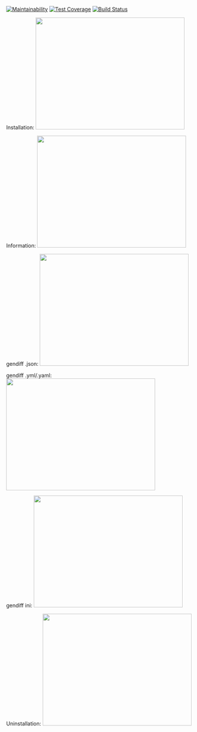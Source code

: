 [![Maintainability](https://api.codeclimate.com/v1/badges/9af9a01184b80a119007/maintainability)](https://codeclimate.com/github/shapurid/project-lvl2-s467/maintainability)
[![Test Coverage](https://api.codeclimate.com/v1/badges/9af9a01184b80a119007/test_coverage)](https://codeclimate.com/github/shapurid/project-lvl2-s467/test_coverage)
[![Build Status](https://travis-ci.org/shapurid/project-lvl2-s467.svg?branch=master)](https://travis-ci.org/shapurid/project-lvl2-s467)

Installation:
<a href="https://asciinema.org/a/2SKZS2DO8EKyqjdcobuo7RkoT" target="_blank"><img src="https://asciinema.org/a/2SKZS2DO8EKyqjdcobuo7RkoT.svg" width="400" height="300"/></a>

Information:
<a href="https://asciinema.org/a/VOnidD494YWWq5dPVGX5YF6cZ" target="_blank"><img src="https://asciinema.org/a/VOnidD494YWWq5dPVGX5YF6cZ.svg" width="400" height="300"/></a>

gendiff .json:
<a href="https://asciinema.org/a/sfypkEbFTOl9rtCLi0INodCgZ" target="_blank"><img src="https://asciinema.org/a/sfypkEbFTOl9rtCLi0INodCgZ.svg" width="400" height="300"/></a>

gendiff .yml/.yaml:
<a href="https://asciinema.org/a/azdQvxgj6bqqSGp0FBjp6Vux1" target="_blank"><img src="https://asciinema.org/a/azdQvxgj6bqqSGp0FBjp6Vux1.svg" width="400" height="300"/></a>

gendiff ini:
<a href="https://asciinema.org/a/mG8CxP6xjD7oQ3yHT5g7U17e0" target="_blank"><img src="https://asciinema.org/a/mG8CxP6xjD7oQ3yHT5g7U17e0.svg" width="400" height="300"/></a>

Uninstallation:
<a href="https://asciinema.org/a/Lt37sB7N2iTxkO5Gs7KupdcKq" target="_blank"><img src="https://asciinema.org/a/Lt37sB7N2iTxkO5Gs7KupdcKq.svg" width="400" height="300"/></a>
